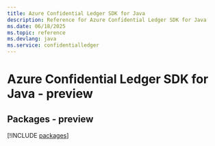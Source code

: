 ```yaml
---
title: Azure Confidential Ledger SDK for Java
description: Reference for Azure Confidential Ledger SDK for Java
ms.date: 06/18/2025
ms.topic: reference
ms.devlang: java
ms.service: confidentialledger
---
```

# Azure Confidential Ledger SDK for Java - preview
## Packages - preview
[!INCLUDE [packages](confidential-ledger-index.md)]